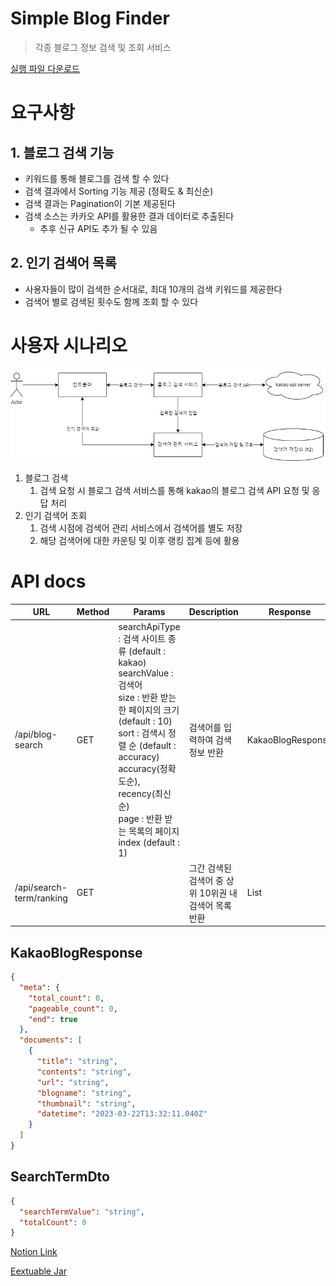# Simple Blog Finder

> 각종 블로그 정보 검색 및 조회 서비스
> 

[실행 파일 다운로드](https://github.com/GuardJo/Simple-Blog-Finder/raw/main/executable-jar/simple-blog-finder-1.1.0-SNAPSHOT.jar)

# 요구사항

## 1. 블로그 검색 기능

- 키워드를 통해 블로그를 검색 할 수 있다
- 검색 결과에서 Sorting 기능 제공 (정확도 & 최신순)
- 검색 결과는 Pagination이 기본 제공된다
- 검색 소스는 카카오 API를 활용한 결과 데이터로 추출된다
    - 추후 신규 API도 추가 될 수 있음

## 2. 인기 검색어 목록

- 사용자들이 많이 검색한 순서대로, 최대 10개의 검색 키워드를 제공한다
- 검색어 별로 검색된 횟수도 함께 조회 할 수 있다

# 사용자 시나리오

![UML](document/simple-blog-finder-uml.png)

1. 블로그 검색
    1. 검색 요청 시 블로그 검색 서비스를 통해 kakao의 블로그 검색 API 요청 및 응답 처리
2. 인기 검색어 조회
    1. 검색 시점에 검색어 관리 서비스에서 검색어를 별도 저장
    2. 해당 검색어에 대한 카운팅 및 이후 랭킹 집계 등에 활용

# API docs

| URL | Method | Params | Description | Response |
| --- | --- | --- | --- | --- |
| /api/blog-search | GET | searchApiType : 검색 사이트 종류 (default : kakao)<br>searchValue : 검색어<br>size : 반환 받는 한 페이지의 크기 (default : 10)<br>sort : 검색시 정렬 순 (default : accuracy)<br><t>accuracy(정확도순), recency(최신순)<br>page : 반환 받는 목록의 페이지 index (default : 1) | 검색어를 입력하여 검색 정보 반환 | KakaoBlogResponse |
| /api/search-term/ranking | GET |  | 그간 검색된 검색어 중 상위 10위권 내 검색어 목록 반환 | List<SearchTermDto> |

## KakaoBlogResponse

```json
{
  "meta": {
    "total_count": 0,
    "pageable_count": 0,
    "end": true
  },
  "documents": [
    {
      "title": "string",
      "contents": "string",
      "url": "string",
      "blogname": "string",
      "thumbnail": "string",
      "datetime": "2023-03-22T13:32:11.040Z"
    }
  ]
}
```

## SearchTermDto

```json
{
  "searchTermValue": "string",
  "totalCount": 0
}
```

[Notion Link](https://trapezoidal-curiosity-d38.notion.site/Simple-Blog-Finder-26c6ff3d51ee47eb8107a68270824f21)

[Eextuable Jar](executable-jar/simple-blog-finder-1.0.0-SNAPSHOT.jar)
